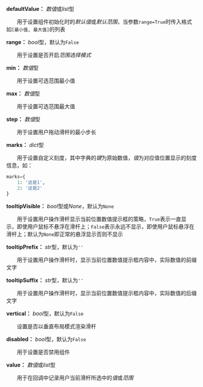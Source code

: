 **defaultValue：** *数值*或*list*型

　　用于设置组件初始化时的*默认值*或*默认范围*，当参数`range=True`时传入格式如`[最小值, 最大值]`的列表

**range：** *bool*型，默认为`False`

　　用于设置是否开启*范围选择模式*

**min：** *数值*型

　　用于设置可选范围最小值

**max：** *数值*型

　　用于设置可选范围最大值

**step：** *数值*型

　　用于设置用户拖动滑杆的最小步长

**marks：** *dict*型

　　用于设置自定义刻度，其中字典的*键*为原始数值，*值*为对应值位置显示的刻度信息，如：

```python
marks={
    1: '这是1',
    2: '这是2'
}
```

**tooltipVisible：** *bool*型或*None*，默认为`None`

　　用于设置用户操作滑杆显示当前位置数值提示框的策略，`True`表示一直显示，即使用户鼠标不悬浮在滑杆上；`False`表示永远不显示，即使用户鼠标悬浮在滑杆上；默认为`None`即正常的悬浮显示否则不显示

**tooltipPrefix：** *str*型，默认为`''`

　　用于设置用户操作滑杆时，显示当前位置数值提示框内容中，实际数值的前缀文字

**tooltipSuffix：** *str*型，默认为`''`

　　用于设置用户操作滑杆时，显示当前位置数值提示框内容中，实际数值的后缀文字

**vertical：** *bool*型，默认为`False`

　　设置是否以垂直布局模式渲染滑杆

**disabled：** *bool*型，默认为`False`

　　用于设置是否禁用组件

**value：** *数值*或*list*型

　　用于在回调中记录用户当前滑杆所选中的*值*或*范围*

